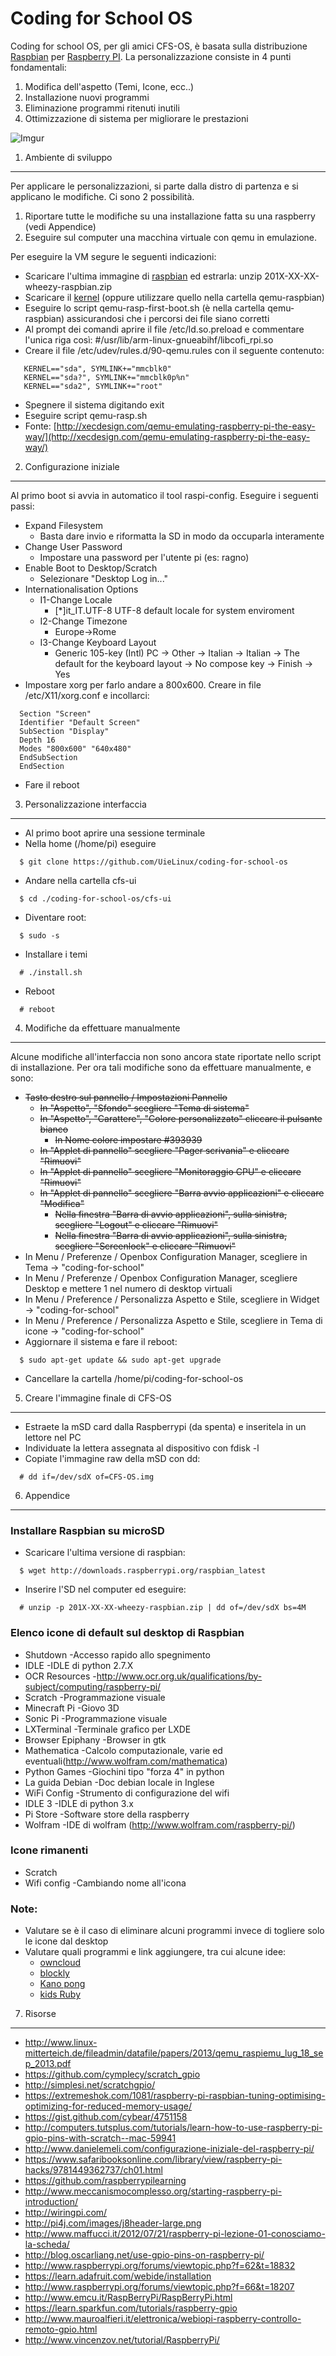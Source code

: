 Coding for School OS
===
Coding for school OS, per gli amici CFS-OS, è basata sulla distribuzione [Raspbian](http://www.raspbian.org) per [Raspberry PI](http://www.raspberrypi.org).
La personalizzazione consiste in 4 punti fondamentali:

1. Modifica dell'aspetto (Temi, Icone, ecc..)
2. Installazione nuovi programmi
3. Eliminazione programmi ritenuti inutili
4. Ottimizzazione di sistema per migliorare le prestazioni 

![Imgur](http://i.imgur.com/vFVXEB7.png?1)

1. Ambiente di sviluppo
---
Per applicare le personalizzazioni, si parte dalla distro di partenza e si applicano le modifiche.
Ci sono 2 possibilità.

1. Riportare tutte le modifiche su una installazione fatta su una raspberry (vedi Appendice)
2. Eseguire sul computer una macchina virtuale con qemu in emulazione.

Per eseguire la VM segure le seguenti indicazioni:

* Scaricare l'ultima immagine di [raspbian](http://downloads.raspberrypi.org/raspbian_latest) ed estrarla: unzip 201X-XX-XX-wheezy-raspbian.zip
* Scaricare il [kernel](http://xecdesign.com/downloads/linux-qemu/kernel-qemu) (oppure utilizzare quello nella cartella qemu-raspbian)
* Eseguire lo script qemu-rasp-first-boot.sh (è nella cartella qemu-raspbian) assicurandosi che i percorsi dei file siano corretti
* Al prompt dei comandi aprire il file /etc/ld.so.preload e commentare l'unica riga così: #/usr/lib/arm-linux-gnueabihf/libcofi_rpi.so
* Creare il file /etc/udev/rules.d/90-qemu.rules con il seguente contenuto:
```
   KERNEL=="sda", SYMLINK+="mmcblk0"
   KERNEL=="sda?", SYMLINK+="mmcblk0p%n"
   KERNEL=="sda2", SYMLINK+="root"
```
* Spegnere il sistema digitando exit
* Eseguire script qemu-rasp.sh
* Fonte: [http://xecdesign.com/qemu-emulating-raspberry-pi-the-easy-way/](http://xecdesign.com/qemu-emulating-raspberry-pi-the-easy-way/)


2. Configurazione iniziale
---
Al primo boot si avvia in automatico il tool raspi-config. Eseguire i seguenti passi:

* Expand Filesystem
  - Basta dare invio e riformatta la SD in modo da occuparla interamente
* Change User Password
  - Impostare una password per l'utente pi (es: ragno)
* Enable Boot to Desktop/Scratch
  - Selezionare "Desktop Log in..."
* Internationalisation Options
  - I1-Change Locale
      - [*]it_IT.UTF-8 UTF-8 default locale for system enviroment
  - I2-Change Timezone
      - Europe->Rome
  - I3-Change Keyboard Layout
      - Generic 105-key (Intl) PC -> Other -> Italian -> Italian -> The default for
     the keyboard layout -> No compose key -> Finish -> Yes
* Impostare xorg per farlo andare a 800x600. Creare in file /etc/X11/xorg.conf e incollarci:
```
  Section "Screen"
  Identifier "Default Screen"
  SubSection "Display"
  Depth 16
  Modes "800x600" "640x480"
  EndSubSection
  EndSection
```
* Fare il reboot

3. Personalizzazione interfaccia
---

* Al primo boot aprire una sessione terminale
* Nella home (/home/pi) eseguire
```
  $ git clone https://github.com/UieLinux/coding-for-school-os
```
* Andare nella cartella cfs-ui
```
  $ cd ./coding-for-school-os/cfs-ui
```
* Diventare root:
```
  $ sudo -s
```
* Installare i temi
```
  # ./install.sh
```

* Reboot
```
  # reboot
```

4. Modifiche da effettuare manualmente
---
Alcune modifiche all'interfaccia non sono ancora state riportate nello script di installazione. Per ora tali modifiche sono da effettuare manualmente, e sono:

* ~~Tasto destro sul pannello / Impostazioni Pannello~~
   * ~~In "Aspetto", "Sfondo" scegliere "Tema di sistema"~~
   * ~~In "Aspetto", "Carattere", "Colore personalizzato" cliccare il pulsante bianco~~
      * ~~In Nome colore impostare #393939~~
   * ~~In "Applet di pannello" scegliere "Pager scrivania" e cliccare "Rimuovi"~~
   * ~~In "Applet di pannello" scegliere "Monitoraggio CPU" e cliccare "Rimuovi"~~
   * ~~In "Applet di pannello" scegliere "Barra avvio applicazioni" e cliccare "Modifica"~~
      * ~~Nella finestra "Barra di avvio applicazioni", sulla sinistra, scegliere "Logout" e cliccare "Rimuovi"~~
      * ~~Nella finestra "Barra di avvio applicazioni", sulla sinistra, scegliere "Screenlock" e cliccare "Rimuovi"~~
* In Menu / Preferenze / Openbox Configuration Manager, scegliere in Tema -> "coding-for-school"
* In Menu / Preferenze / Openbox Configuration Manager, scegliere Desktop e mettere 1 nel numero di desktop virtuali
* In Menu / Preference / Personalizza Aspetto e Stile, scegliere in Widget -> "coding-for-school"
* In Menu / Preference / Personalizza Aspetto e Stile, scegliere in Tema di icone -> "coding-for-school"
* Aggiornare il sistema e fare il reboot:
```
  $ sudo apt-get update && sudo apt-get upgrade
```
* Cancellare la cartella /home/pi/coding-for-school-os

5. Creare l'immagine finale di CFS-OS
---
* Estraete la mSD card dalla Raspberrypi (da spenta) e inseritela in un lettore nel PC
* Individuate la lettera assegnata al dispositivo con fdisk -l
* Copiate l'immagine raw della mSD con dd:
```
  # dd if=/dev/sdX of=CFS-OS.img
```

6. Appendice
---
### Installare Raspbian su microSD

* Scaricare l'ultima versione di raspbian:
```
  $ wget http://downloads.raspberrypi.org/raspbian_latest
```
* Inserire l'SD nel computer ed eseguire:
```
  # unzip -p 201X-XX-XX-wheezy-raspbian.zip | dd of=/dev/sdX bs=4M
```

### Elenco icone di default sul desktop di Raspbian

- Shutdown		-Accesso rapido allo spegnimento
- IDLE			-IDLE di python 2.7.X	
- OCR Resources		-http://www.ocr.org.uk/qualifications/by-subject/computing/raspberry-pi/
- Scratch		-Programmazione visuale
- Minecraft Pi		-Giovo 3D
- Sonic Pi		-Programmazione visuale
- LXTerminal		-Terminale grafico per LXDE
- Browser Epiphany	-Browser in gtk
- Mathematica		-Calcolo computazionale, varie ed eventuali(http://www.wolfram.com/mathematica)
- Python Games		-Giochini tipo "forza 4" in python
- La guida Debian	-Doc debian locale in Inglese
- WiFi Config		-Strumento di configurazione del wifi
- IDLE 3			-IDLE di python 3.x
- Pi Store		-Software store della raspberry
- Wolfram		-IDE di wolfram (http://www.wolfram.com/raspberry-pi/)

### Icone rimanenti

- Scratch
- Wifi config		-Cambiando nome all'icona

### Note:

* Valutare se è il caso di eliminare alcuni programmi invece di togliere solo le icone dal desktop
* Valutare quali programmi e link aggiungere, tra cui alcune idee:
  - [owncloud](http://owncloud.org/)
  - [blockly](https://code.google.com/p/blockly/)
  - [Kano pong](http://www.codecademy.com/courses/kano-pong/0/1)
  - [kids Ruby](http://kidsruby.com)

7. Risorse
--- 
* http://www.linux-mitterteich.de/fileadmin/datafile/papers/2013/qemu_raspiemu_lug_18_sep_2013.pdf
* https://github.com/cymplecy/scratch_gpio
* http://simplesi.net/scratchgpio/
* https://extremeshok.com/1081/raspberry-pi-raspbian-tuning-optimising-optimizing-for-reduced-memory-usage/
* https://gist.github.com/cybear/4751158
* http://computers.tutsplus.com/tutorials/learn-how-to-use-raspberry-pi-gpio-pins-with-scratch--mac-59941
* http://www.danielemeli.com/configurazione-iniziale-del-raspberry-pi/
* https://www.safaribooksonline.com/library/view/raspberry-pi-hacks/9781449362737/ch01.html
* https://github.com/raspberrypilearning
* http://www.meccanismocomplesso.org/starting-raspberry-pi-introduction/
* http://wiringpi.com/
* http://pi4j.com/images/j8header-large.png
* http://www.maffucci.it/2012/07/21/raspberry-pi-lezione-01-conosciamo-la-scheda/
* http://blog.oscarliang.net/use-gpio-pins-on-raspberry-pi/
* http://www.raspberrypi.org/forums/viewtopic.php?f=62&t=18832
* https://learn.adafruit.com/webide/installation
* http://www.raspberrypi.org/forums/viewtopic.php?f=66&t=18207
* http://www.emcu.it/RaspBerryPi/RaspBerryPi.html
* https://learn.sparkfun.com/tutorials/raspberry-gpio
* http://www.mauroalfieri.it/elettronica/webiopi-raspberry-controllo-remoto-gpio.html
* http://www.vincenzov.net/tutorial/RaspberryPi/
